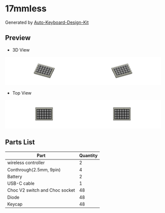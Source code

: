 # 17mmless

Generated by [Auto-Keyboard-Design-Kit](https://auto-kdk.pages.dev/)

## Preview

- 3D View

![Case Preview](images/17mmless-case-preview.png)

- Top View

![Top View](images/17mmless-top-view.png)

## Parts List

|Part|Quantity|
|---|---|
|wireless controller|2|
|Conthrough(2.5mm, 9pin)|4|
|Battery|2|
USB-C cable|1|
|Choc V2 switch and Choc socket|48|
|Diode|48|
|Keycap|48|

